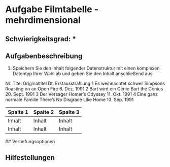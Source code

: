 # Aufgabe Filmtabelle - mehrdimensional

## Schwierigkeitsgrad: *

## Aufgabenbeschreibung
1.	Speichern Sie den Inhalt folgender Datenstruktur mit einen komplexen Datentyp Ihrer Wahl ab und geben Sie den Inhalt anschließend aus: 

Nr.	    Titel	                    Originaltitel	                    Dt. Erstausstrahlung
1	    Es weihnachtet schwer	    Simpsons Roasting on an Open Fire	6. Dez. 1991
2	    Bart wird ein Genie	        Bart the Genius	                    20. Sept. 1991
3	    Der Versager	            Homer’s Odyssey	                    11. Okt. 1991
4	    Eine ganz normale Familie	There’s No Disgrace Like Home	    13. Sep. 1991


<table>
  <thead>
    <tr>
      <th>Spalte 1</th>
      <th>Spalte 2</th>
      <th>Spalte 3</th>
    </tr>
  </thead>
  <tbody>
    <tr>
      <td>Inhalt</td>
      <td>Inhalt</td>
      <td>Inhalt</td>
    </tr>
    <tr>
      <td>Inhalt</td>
      <td>Inhalt</td>
      <td>Inhalt</td>
    </tr>
  </tbody>
</table>
## Vertiefungsoptionen


## Hilfestellungen
